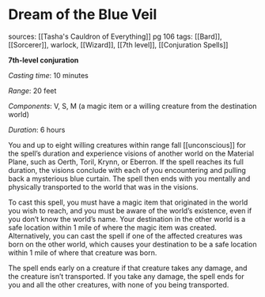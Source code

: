 # Dream of the Blue Veil
sources: [[Tasha's Cauldron of Everything]] pg 106
tags: [[Bard]], [[Sorcerer]], warlock, [[Wizard]], [[7th level]], [[Conjuration Spells]]

**7th-level conjuration**

*Casting time*: 10 minutes

*Range*: 20 feet

*Components*: V, S, M (a magic item or a willing creature from the destination world)

*Duration*: 6 hours

You and up to eight willing creatures within range fall [[unconscious]] for the spell’s duration and experience visions of another world on the Material Plane, such as Oerth, Toril, Krynn, or Eberron. If the spell reaches its full duration, the visions conclude with each of you encountering and pulling back a mysterious blue curtain. The spell then ends with you mentally and physically transported to the world that was in the visions.

To cast this spell, you must have a magic item that originated in the world you wish to reach, and you must be aware of the world’s existence, even if you don’t know the world’s name. Your destination in the other world is a safe location within 1 mile of where the magic item was created. Alternatively, you can cast the spell if one of the affected creatures was born on the other world, which causes your destination to be a safe location within 1 mile of where that creature was born.

The spell ends early on a creature if that creature takes any damage, and the creature isn’t transported. If you take any damage, the spell ends for you and all the other creatures, with none of you being transported.
